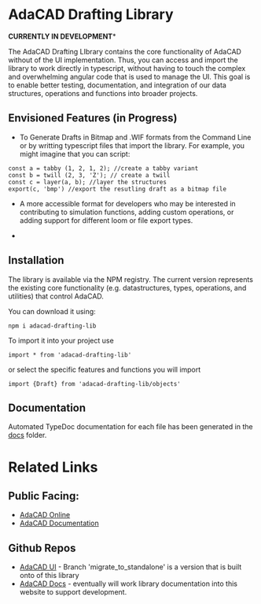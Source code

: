 # AdaCAD Drafting Library

**CURRENTLY IN DEVELOPMENT***

The AdaCAD Drafting LIbrary contains the core functionality of AdaCAD without of the UI implementation. Thus, you can access and import the library to work directly in typescript, without having to touch the complex and overwhelming angular code that is used to manage the UI. This goal is to enable better testing, documentation, and integration of our data structures, operations and functions into broader projects. 

## Envisioned Features (in Progress)

- To Generate Drafts in Bitmap and .WIF formats from the Command Line or by writting typescript files that import the library. For example, you might imagine that you can script: 
```
const a = tabby (1, 2, 1, 2); //create a tabby variant
const b = twill (2, 3, 'Z'); // create a twill 
const c = layer(a, b); //layer the structures
export(c, 'bmp') //export the resutling draft as a bitmap file
```

- A more accessible format for developers who may be interested in contributing to simulation functions, adding custom operations, or adding support for different loom or file export types. 

- 

## Installation

The library is available via the NPM registry. The current version represents the existing core functionality (e.g. datastructures, types, operations, and utilities) that control AdaCAD. 

You can download it using: 

`npm i adacad-drafting-lib`

To import it into your project use

`import * from 'adacad-drafting-lib' `

or select the specific features and functions you will import

`import {Draft} from 'adacad-drafting-lib/objects'`


## Documentation 

Automated TypeDoc documentation for each file has been generated in the [docs](./docs/) folder. 

# Related Links

## Public Facing: 
- [AdaCAD Online](htts://adacad.org) 
- [AdaCAD Documentation](htts://docs.adacad.org)

## Github Repos

- [AdaCAD UI](https://github.com/UnstableDesign/AdaCAD/tree/main) - Branch 'migrate_to_standalone' is a version that is built onto of this library
- [AdaCAD Docs](https://github.com/UnstableDesign/AdaCAD_Documentation) - eventually will work library documentation into this website to support development.